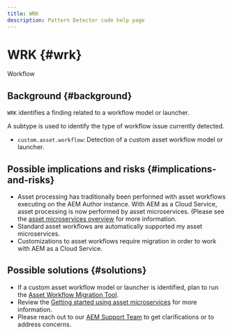 ```yaml
---
title: WRK
description: Pattern Detector code help page
---
```


# WRK {#wrk}

Workflow

## Background {#background}

`WRK` identifies a finding related to a workflow model or launcher.

A subtype is used to identify the type of workflow issue currently detected.

* `custom.asset.workflow`: Detection of a custom asset workflow model or launcher.

## Possible implications and risks {#implications-and-risks}

* Asset processing has traditionally been performed with asset workflows executing on the AEM Author instance. With AEM as a Cloud Service, asset processing is now performed by asset microservices. (Please see the [asset microservices overview](https://docs.adobe.com/help/en/experience-manager-cloud-service/assets/asset-microservices-overview.html) for more information.
* Standard asset workflows are automatically supported my asset microservices.
* Customizations to asset workflows require migration in order to work with AEM as a Cloud Service.

## Possible solutions {#solutions}

* If a custom asset workflow model or launcher is identified, plan to run the [Asset Workflow Migration Tool](https://docs.adobe.com/help/en/experience-manager-cloud-service/moving/refactoring-tools/asset-workflow-migration-tool.html).
* Review the [Getting started using asset microservices](https://docs.adobe.com/content/help/en/experience-manager-cloud-service/assets/manage/asset-microservices-configure-and-use.html) for more information.
* Please reach out to our [AEM Support Team](https://helpx.adobe.com/enterprise/using/support-for-experience-cloud.html) to get clarifications or to address concerns.

